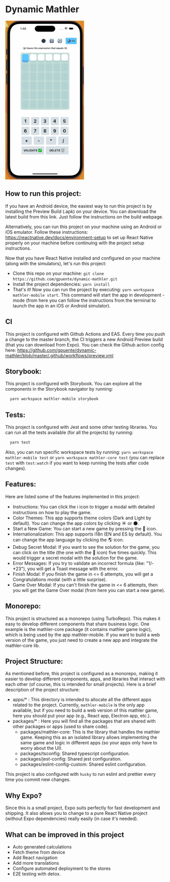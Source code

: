 # Dynamic Mathler

![](https://raw.githubusercontent.com/gpuente/dynamic-mathler/develop/demo-app.gif)

## How to run this project:
If you have an Android device, the easiest way to run this project is by installing the Preview Build (.apk) on your device. You can download the latest build from this link. Just follow the instructions on the build webpage.

Alternatively, you can run this project on your machine using an Android or iOS emulator. Follow these instructions: https://reactnative.dev/docs/environment-setup to set up React Native properly on your machine before continuing with the project setup instructions.

Now that you have React Native installed and configured on your machine (along with the simulators), let's run this project:
- Clone this repo on your machine: `git clone https://github.com/gpuente/dynamic-mathler.git`
- Install the project dependencies: `yarn install`
- That's it! Now you can run the project by executing: `yarn workspace mathler-mobile start`. This command will start the app in development - mode (from here you can follow the instructions from the terminal to launch the app in an iOS or Android simulator).

## CI
This project is configured with Github Actions and EAS. Every time you push a change to the master branch, the CI triggers a new Android Preview build (that you can download from Expo). You can check the Github action config here: https://github.com/gpuente/dynamic-mathler/blob/master/.github/workflows/preview.yml

## Storybook:
This project is configured with Storybook. You can explore all the components in the Storybook navigator by running:
```bash
  yarn workspace mathler-mobile storybook
```

## Tests:
This project is configured with Jest and some other testing libraries. You can run all the tests available (for all the projects) by running:
```bash
  yarn test
```
Also, you can run specific workspace tests by running: `yarn workspace mathler-mobile test` or `yarn workspace mathler-core test` (you can replace `test` with `test:watch` if you want to keep running the tests after code changes).


## Features: 
Here are listed some of the features implemented in this project:

- Instructions: You can click the ℹ️ icon to trigger a modal with detailed instructions on how to play the game.
- Color Themes: This app supports theme colors (Dark and Light by default). You can change the app colors by clicking ☀️ or 🌑.
- Start a New Game: You can start a new game by pressing the 🔄 icon.
- Internationalization: This app supports i18n (EN and ES by default). You can change the app language by clicking the 🌎 icon.
- Debug Secret Modal: If you want to see the solution for the game, you can click on the title (the one with the 🎲 icon) five times quickly. This would trigger a secret modal with the solution for the game.
- Error Messages: If you try to validate an incorrect formula (like: "1/-*23"), you will get a Toast message with the error.
- Finish Modal: If you finish the game in <= 6 attempts, you will get a Congratulations modal (with a little surprise).
- Game Over Modal: If you can't finish the game in <= 6 attempts, then you will get the Game Over modal (from here you can start a new game).


## Monorepo:
This project is structured as a monorepo (using TurboRepo). This makes it easy to develop different components that share business logic. One example is the mathler-core package (it contains mathler game logic), which is being used by the app mathler-mobile. If you want to build a web version of the game, you just need to create a new app and integrate the mathler-core lib.

## Project Structure:
As mentioned before, this project is configured as a monorepo, making it easier to develop different components, apps, and libraries that interact with each other (of course, this is intended for small projects). Here is a brief description of the project structure:
- apps/* : This directory is intended to allocate all the different apps related to the project. Currently, `mathler-mobile` is the only app available, but if you need to build a web version of this mathler game, here you should put your app (e.g., React app, Electron app, etc.).
- packages/* : Here you will find all the packages that are shared with other packages or apps (used to share code).
  - packages/mathler-core: This is the library that handles the mathler game. Keeping this as an isolated library allows implementing the same game and logic in different apps (so your apps only have to worry about the UI).
  - packages/tsconfig: Shared typescript configuration.
  - packages/jest-config: Shared jest configuration.
  - packages/eslint-config-custom: Shared eslint configuration.

This project is also configured with `husky` to run eslint and prettier every time you commit new changes.

## Why Expo?
Since this is a small project, Expo suits perfectly for fast development and shipping. It also allows you to change to a pure React Native project (without Expo dependencies) really easily (in case it's needed).

## What can be improved in this project
- Auto generated calculations
- Fetch theme from device
- Add React navigation
- Add more translations
- Configure automated deployment to the stores
- E2E testing with detox.
